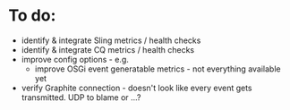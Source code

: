 # To do:

* identify & integrate Sling metrics / health checks
* identify & integrate CQ metrics / health checks
* improve config options - e.g.
  * improve OSGi event generatable metrics - not everything available yet
* verify Graphite connection - doesn't look like every event gets transmitted. UDP to blame or ...?

